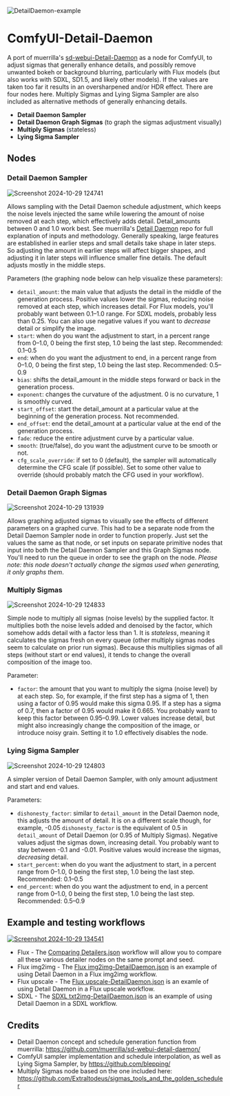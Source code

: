 ![DetailDaemon-example](https://github.com/user-attachments/assets/8f336c94-a4c6-426e-abe1-6a4c80a37cbb)
# ComfyUI-Detail-Daemon

A port of muerrilla's [sd-webui-Detail-Daemon](https://github.com/muerrilla/sd-webui-detail-daemon/) as a node for ComfyUI, to adjust sigmas that generally enhance details, and possibly remove unwanted bokeh or background blurring, particularly with Flux models (but also works with SDXL, SD1.5, and likely other models). If the values are taken too far it results in an oversharpened and/or HDR effect. There are four nodes here. Multiply Sigmas and Lying Sigma Sampler are also included as alternative methods of generally enhancing details.

- **Detail Daemon Sampler**
- **Detail Daemon Graph Sigmas** (to graph the sigmas adjustment visually)
- **Multiply Sigmas** (stateless)
- **Lying Sigma Sampler**

## Nodes

### Detail Daemon Sampler

![Screenshot 2024-10-29 124741](https://github.com/user-attachments/assets/c11bd716-1fa1-43b6-8d64-ab20642bceb5)

Allows sampling with the Detail Daemon schedule adjustment, which keeps the noise levels injected the same while lowering the amount of noise removed at each step, which effectively adds detail. Detail_amounts between 0 and 1.0 work best. See muerrilla's [Detail Daemon](https://github.com/muerrilla/sd-webui-detail-daemon/) repo for full explanation of inputs and methodology. Generally speaking, large features are established in earlier steps and small details take shape in later steps. So adjusting the amount in earlier steps will affect bigger shapes, and adjusting it in later steps will influence smaller fine details. The default adjusts mostly in the middle steps.

Parameters (the graphing node below can help visualize these parameters):
- `detail_amount`: the main value that adjusts the detail in the middle of the generation process. Positive values lower the sigmas, reducing noise removed at each step, which increases detail. For Flux models, you'll probably want between 0.1–1.0 range. For SDXL models, probably less than 0.25. You can also use negative values if you want to *decrease* detail or simplify the image.
- `start`: when do you want the adjustment to start, in a percent range from 0–1.0, 0 being the first step, 1.0 being the last step. Recommended: 0.1–0.5
- `end`: when do you want the adjustment to end, in a percent range from 0–1.0, 0 being the first step, 1.0 being the last step. Recommended: 0.5–0.9
- `bias`: shifts the detail_amount in the middle steps forward or back in the generation process.
- `exponent`: changes the curvature of the adjustment. 0 is no curvature, 1 is smoothly curved.
- `start_offset`: start the detail_amount at a particular value at the beginning of the generation process. Not recommended.
- `end_offset`: end the detail_amount at a particular value at the end of the generation process.
- `fade`: reduce the entire adjustment curve by a particular value.
- `smooth`: (true/false), do you want the adjustment curve to be smooth or not.
- `cfg_scale_override`: if set to 0 (default), the sampler will automatically determine the CFG scale (if possible). Set to some other value to override (should probably match the CFG used in your workflow).

### Detail Daemon Graph Sigmas

![Screenshot 2024-10-29 131939](https://github.com/user-attachments/assets/d0a3f895-5f6d-4b94-b4d1-aa86e7acb5d7)

Allows graphing adjusted sigmas to visually see the effects of different parameters on a graphed curve. This had to be a separate node from the Detail Daemon Sampler node in order to function properly. Just set the values the same as that node, or set inputs on separate primitive nodes that input into both the Detail Daemon Sampler and this Graph Sigmas node. You'll need to run the queue in order to see the graph on the node. *Please note: this node doesn't actually change the sigmas used when generating, it only graphs them*.

### Multiply Sigmas

![Screenshot 2024-10-29 124833](https://github.com/user-attachments/assets/25efbad7-8df2-4c21-a7b5-989d2954df48)

Simple node to multiply all sigmas (noise levels) by the supplied factor. It multiplies both the noise levels added and denoised by the factor, which somehow adds detail with a factor less than 1. It is *stateless*, meaning it calculates the sigmas fresh on every queue (other multiply sigmas nodes seem to calculate on prior run sigmas). Because this multiplies sigmas of all steps (without start or end values), it tends to change the overall composition of the image too.

Parameter:
- `factor`: the amount that you want to multiply the sigma (noise level) by at each step. So, for example, if the first step has a sigma of 1, then using a factor of 0.95 would make this sigma 0.95. If a step has a sigma of 0.7, then a factor of 0.95 would make it 0.665. You probably want to keep this factor between 0.95–0.99. Lower values increase detail, but might also increasingly change the composition of the image, or introduce noisy grain. Setting it to 1.0 effectively disables the node. 

### Lying Sigma Sampler

![Screenshot 2024-10-29 124803](https://github.com/user-attachments/assets/11c24b49-96e1-4f50-9b82-1d6778c2a8ea)

A simpler version of Detail Daemon Sampler, with only amount adjustment and start and end values.

Parameters:
- `dishonesty_factor`: similar to `detail_amount` in the Detail Daemon node, this adjusts the amount of detail. It is on a different scale though, for example, -0.05 `dishonesty_factor` is the equivalent of 0.5 in `detail_amount` of Detail Daemon (or 0.95 of Multiply Sigmas). Negative values adjust the sigmas down, increasing detail. You probably want to stay between -0.1 and -0.01. Positive values would increase the sigmas, *decreasing* detail.
- `start_percent`: when do you want the adjustment to start, in a percent range from 0–1.0, 0 being the first step, 1.0 being the last step. Recommended: 0.1–0.5
- `end_percent`: when do you want the adjustment to end, in a percent range from 0–1.0, 0 being the first step, 1.0 being the last step. Recommended: 0.5–0.9

## Example and testing workflows

[![Screenshot 2024-10-29 134541](https://github.com/user-attachments/assets/a3d2849d-4ed0-4b5b-adca-48dcd07132ca)](https://github.com/Jonseed/ComfyUI-Detail-Daemon/blob/main/Comparing%20Detailers.json)

- Flux - The [Comparing Detailers.json](https://github.com/Jonseed/ComfyUI-Detail-Daemon/blob/main/Comparing%20Detailers.json) workflow will allow you to compare all these various detailer nodes on the same prompt and seed.
- Flux img2img - The [Flux img2img-DetailDaemon.json](https://github.com/Jonseed/ComfyUI-Detail-Daemon/blob/main/Flux%20img2img-DetailDaemon.json) is an example of using Detail Daemon in a Flux img2img workflow.
- Flux upscale - The [Flux upscale-DetailDaemon.json](https://github.com/Jonseed/ComfyUI-Detail-Daemon/blob/main/Flux%20upscale-Detail%20Daemon.json) is an examle of using Detail Daemon in a Flux upscale workflow.
- SDXL - The [SDXL txt2img-DetailDaemon.json](https://github.com/Jonseed/ComfyUI-Detail-Daemon/blob/main/SDXL%20txt2img-DetailDaemon.json) is an example of using Detail Daemon in a SDXL workflow.

## Credits

- Detail Daemon concept and schedule generation function from muerrilla: https://github.com/muerrilla/sd-webui-detail-daemon/
- ComfyUI sampler implementation and schedule interpolation, as well as Lying Sigma Sampler, by https://github.com/blepping/
- Multiply Sigmas node based on the one included here: https://github.com/Extraltodeus/sigmas_tools_and_the_golden_scheduler
